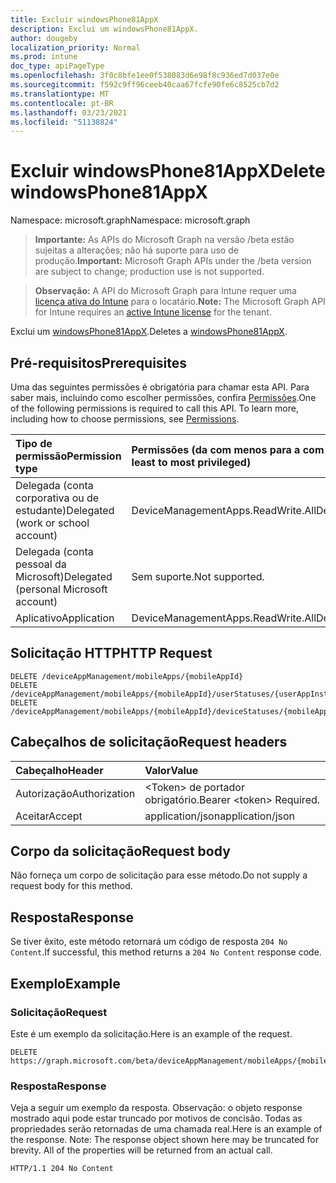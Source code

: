 ```yaml
---
title: Excluir windowsPhone81AppX
description: Exclui um windowsPhone81AppX.
author: dougeby
localization_priority: Normal
ms.prod: intune
doc_type: apiPageType
ms.openlocfilehash: 3f0c8bfe1ee0f538083d6e98f8c936ed7d037e0e
ms.sourcegitcommit: f592c9ff96ceeb40caa67fcfe90fe6c8525cb7d2
ms.translationtype: MT
ms.contentlocale: pt-BR
ms.lasthandoff: 03/23/2021
ms.locfileid: "51138824"
---
```

# <a name="delete-windowsphone81appx"></a><span data-ttu-id="f38f7-103">Excluir windowsPhone81AppX</span><span class="sxs-lookup"><span data-stu-id="f38f7-103">Delete windowsPhone81AppX</span></span>

<span data-ttu-id="f38f7-104">Namespace: microsoft.graph</span><span class="sxs-lookup"><span data-stu-id="f38f7-104">Namespace: microsoft.graph</span></span>

> <span data-ttu-id="f38f7-105">**Importante:** As APIs do Microsoft Graph na versão /beta estão sujeitas a alterações; não há suporte para uso de produção.</span><span class="sxs-lookup"><span data-stu-id="f38f7-105">**Important:** Microsoft Graph APIs under the /beta version are subject to change; production use is not supported.</span></span>

> <span data-ttu-id="f38f7-106">**Observação:** A API do Microsoft Graph para Intune requer uma [licença ativa do Intune](https://go.microsoft.com/fwlink/?linkid=839381) para o locatário.</span><span class="sxs-lookup"><span data-stu-id="f38f7-106">**Note:** The Microsoft Graph API for Intune requires an [active Intune license](https://go.microsoft.com/fwlink/?linkid=839381) for the tenant.</span></span>

<span data-ttu-id="f38f7-107">Exclui um [windowsPhone81AppX](../resources/intune-apps-windowsphone81appx.md).</span><span class="sxs-lookup"><span data-stu-id="f38f7-107">Deletes a [windowsPhone81AppX](../resources/intune-apps-windowsphone81appx.md).</span></span>

## <a name="prerequisites"></a><span data-ttu-id="f38f7-108">Pré-requisitos</span><span class="sxs-lookup"><span data-stu-id="f38f7-108">Prerequisites</span></span>
<span data-ttu-id="f38f7-p101">Uma das seguintes permissões é obrigatória para chamar esta API. Para saber mais, incluindo como escolher permissões, confira [Permissões](/graph/permissions-reference).</span><span class="sxs-lookup"><span data-stu-id="f38f7-p101">One of the following permissions is required to call this API. To learn more, including how to choose permissions, see [Permissions](/graph/permissions-reference).</span></span>

|<span data-ttu-id="f38f7-111">Tipo de permissão</span><span class="sxs-lookup"><span data-stu-id="f38f7-111">Permission type</span></span>|<span data-ttu-id="f38f7-112">Permissões (da com menos para a com mais privilégios)</span><span class="sxs-lookup"><span data-stu-id="f38f7-112">Permissions (from least to most privileged)</span></span>|
|:---|:---|
|<span data-ttu-id="f38f7-113">Delegada (conta corporativa ou de estudante)</span><span class="sxs-lookup"><span data-stu-id="f38f7-113">Delegated (work or school account)</span></span>|<span data-ttu-id="f38f7-114">DeviceManagementApps.ReadWrite.All</span><span class="sxs-lookup"><span data-stu-id="f38f7-114">DeviceManagementApps.ReadWrite.All</span></span>|
|<span data-ttu-id="f38f7-115">Delegada (conta pessoal da Microsoft)</span><span class="sxs-lookup"><span data-stu-id="f38f7-115">Delegated (personal Microsoft account)</span></span>|<span data-ttu-id="f38f7-116">Sem suporte.</span><span class="sxs-lookup"><span data-stu-id="f38f7-116">Not supported.</span></span>|
|<span data-ttu-id="f38f7-117">Aplicativo</span><span class="sxs-lookup"><span data-stu-id="f38f7-117">Application</span></span>|<span data-ttu-id="f38f7-118">DeviceManagementApps.ReadWrite.All</span><span class="sxs-lookup"><span data-stu-id="f38f7-118">DeviceManagementApps.ReadWrite.All</span></span>|

## <a name="http-request"></a><span data-ttu-id="f38f7-119">Solicitação HTTP</span><span class="sxs-lookup"><span data-stu-id="f38f7-119">HTTP Request</span></span>
<!-- {
  "blockType": "ignored"
}
-->
``` http
DELETE /deviceAppManagement/mobileApps/{mobileAppId}
DELETE /deviceAppManagement/mobileApps/{mobileAppId}/userStatuses/{userAppInstallStatusId}/app
DELETE /deviceAppManagement/mobileApps/{mobileAppId}/deviceStatuses/{mobileAppInstallStatusId}/app
```

## <a name="request-headers"></a><span data-ttu-id="f38f7-120">Cabeçalhos de solicitação</span><span class="sxs-lookup"><span data-stu-id="f38f7-120">Request headers</span></span>
|<span data-ttu-id="f38f7-121">Cabeçalho</span><span class="sxs-lookup"><span data-stu-id="f38f7-121">Header</span></span>|<span data-ttu-id="f38f7-122">Valor</span><span class="sxs-lookup"><span data-stu-id="f38f7-122">Value</span></span>|
|:---|:---|
|<span data-ttu-id="f38f7-123">Autorização</span><span class="sxs-lookup"><span data-stu-id="f38f7-123">Authorization</span></span>|<span data-ttu-id="f38f7-124">&lt;Token&gt; de portador obrigatório.</span><span class="sxs-lookup"><span data-stu-id="f38f7-124">Bearer &lt;token&gt; Required.</span></span>|
|<span data-ttu-id="f38f7-125">Aceitar</span><span class="sxs-lookup"><span data-stu-id="f38f7-125">Accept</span></span>|<span data-ttu-id="f38f7-126">application/json</span><span class="sxs-lookup"><span data-stu-id="f38f7-126">application/json</span></span>|

## <a name="request-body"></a><span data-ttu-id="f38f7-127">Corpo da solicitação</span><span class="sxs-lookup"><span data-stu-id="f38f7-127">Request body</span></span>
<span data-ttu-id="f38f7-128">Não forneça um corpo de solicitação para esse método.</span><span class="sxs-lookup"><span data-stu-id="f38f7-128">Do not supply a request body for this method.</span></span>

## <a name="response"></a><span data-ttu-id="f38f7-129">Resposta</span><span class="sxs-lookup"><span data-stu-id="f38f7-129">Response</span></span>
<span data-ttu-id="f38f7-130">Se tiver êxito, este método retornará um código de resposta `204 No Content`.</span><span class="sxs-lookup"><span data-stu-id="f38f7-130">If successful, this method returns a `204 No Content` response code.</span></span>

## <a name="example"></a><span data-ttu-id="f38f7-131">Exemplo</span><span class="sxs-lookup"><span data-stu-id="f38f7-131">Example</span></span>

### <a name="request"></a><span data-ttu-id="f38f7-132">Solicitação</span><span class="sxs-lookup"><span data-stu-id="f38f7-132">Request</span></span>
<span data-ttu-id="f38f7-133">Este é um exemplo da solicitação.</span><span class="sxs-lookup"><span data-stu-id="f38f7-133">Here is an example of the request.</span></span>
``` http
DELETE https://graph.microsoft.com/beta/deviceAppManagement/mobileApps/{mobileAppId}
```

### <a name="response"></a><span data-ttu-id="f38f7-134">Resposta</span><span class="sxs-lookup"><span data-stu-id="f38f7-134">Response</span></span>
<span data-ttu-id="f38f7-p102">Veja a seguir um exemplo da resposta. Observação: o objeto response mostrado aqui pode estar truncado por motivos de concisão. Todas as propriedades serão retornadas de uma chamada real.</span><span class="sxs-lookup"><span data-stu-id="f38f7-p102">Here is an example of the response. Note: The response object shown here may be truncated for brevity. All of the properties will be returned from an actual call.</span></span>
``` http
HTTP/1.1 204 No Content
```




